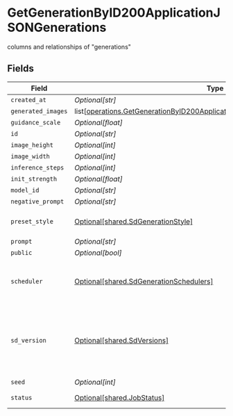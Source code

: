 # GetGenerationByID200ApplicationJSONGenerations

columns and relationships of "generations"


## Fields

| Field                                                                                                                                                                          | Type                                                                                                                                                                           | Required                                                                                                                                                                       | Description                                                                                                                                                                    |
| ------------------------------------------------------------------------------------------------------------------------------------------------------------------------------ | ------------------------------------------------------------------------------------------------------------------------------------------------------------------------------ | ------------------------------------------------------------------------------------------------------------------------------------------------------------------------------ | ------------------------------------------------------------------------------------------------------------------------------------------------------------------------------ |
| `created_at`                                                                                                                                                                   | *Optional[str]*                                                                                                                                                                | :heavy_minus_sign:                                                                                                                                                             | N/A                                                                                                                                                                            |
| `generated_images`                                                                                                                                                             | list[[operations.GetGenerationByID200ApplicationJSONGenerationsGeneratedImages](undefined/models/operations/getgenerationbyid200applicationjsongenerationsgeneratedimages.md)] | :heavy_minus_sign:                                                                                                                                                             | N/A                                                                                                                                                                            |
| `guidance_scale`                                                                                                                                                               | *Optional[float]*                                                                                                                                                              | :heavy_minus_sign:                                                                                                                                                             | N/A                                                                                                                                                                            |
| `id`                                                                                                                                                                           | *Optional[str]*                                                                                                                                                                | :heavy_minus_sign:                                                                                                                                                             | N/A                                                                                                                                                                            |
| `image_height`                                                                                                                                                                 | *Optional[int]*                                                                                                                                                                | :heavy_minus_sign:                                                                                                                                                             | N/A                                                                                                                                                                            |
| `image_width`                                                                                                                                                                  | *Optional[int]*                                                                                                                                                                | :heavy_minus_sign:                                                                                                                                                             | N/A                                                                                                                                                                            |
| `inference_steps`                                                                                                                                                              | *Optional[int]*                                                                                                                                                                | :heavy_minus_sign:                                                                                                                                                             | N/A                                                                                                                                                                            |
| `init_strength`                                                                                                                                                                | *Optional[float]*                                                                                                                                                              | :heavy_minus_sign:                                                                                                                                                             | N/A                                                                                                                                                                            |
| `model_id`                                                                                                                                                                     | *Optional[str]*                                                                                                                                                                | :heavy_minus_sign:                                                                                                                                                             | N/A                                                                                                                                                                            |
| `negative_prompt`                                                                                                                                                              | *Optional[str]*                                                                                                                                                                | :heavy_minus_sign:                                                                                                                                                             | N/A                                                                                                                                                                            |
| `preset_style`                                                                                                                                                                 | [Optional[shared.SdGenerationStyle]](undefined/models/shared/sdgenerationstyle.md)                                                                                             | :heavy_minus_sign:                                                                                                                                                             | The style to generate images with.                                                                                                                                             |
| `prompt`                                                                                                                                                                       | *Optional[str]*                                                                                                                                                                | :heavy_minus_sign:                                                                                                                                                             | N/A                                                                                                                                                                            |
| `public`                                                                                                                                                                       | *Optional[bool]*                                                                                                                                                               | :heavy_minus_sign:                                                                                                                                                             | N/A                                                                                                                                                                            |
| `scheduler`                                                                                                                                                                    | [Optional[shared.SdGenerationSchedulers]](undefined/models/shared/sdgenerationschedulers.md)                                                                                   | :heavy_minus_sign:                                                                                                                                                             | The scheduler to generate images with. Defaults to EULER_DISCRETE if not specified.                                                                                            |
| `sd_version`                                                                                                                                                                   | [Optional[shared.SdVersions]](undefined/models/shared/sdversions.md)                                                                                                           | :heavy_minus_sign:                                                                                                                                                             | The base version of stable diffusion to use if not using a custom model. v1_5 is 1.5, v2 is 2.1, if not specified it will default to v1_5.                                     |
| `seed`                                                                                                                                                                         | *Optional[int]*                                                                                                                                                                | :heavy_minus_sign:                                                                                                                                                             | N/A                                                                                                                                                                            |
| `status`                                                                                                                                                                       | [Optional[shared.JobStatus]](undefined/models/shared/jobstatus.md)                                                                                                             | :heavy_minus_sign:                                                                                                                                                             | The status of the current task.                                                                                                                                                |